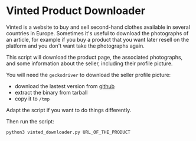 # Vinted Product Downloader

Vinted is a website to buy and sell second-hand clothes available in several countries in Europe.  Sometimes it's useful to download the photographs of an article, for example if you buy a product that you want later resell on the platform and you don't want take the photographs again.

This script will download the product page, the associated photographs, and some information about the seller, including their profile picture.

You will need the `geckodriver` to download the seller profile picture:

- download the lastest version from [github](https://github.com/mozilla/geckodriver/releases)
- extract the binary from tarball
- copy it to `/tmp`

Adapt the script if you want to do things differently.

Then run the script:

```
python3 vinted_downloader.py URL_OF_THE_PRODUCT
```

